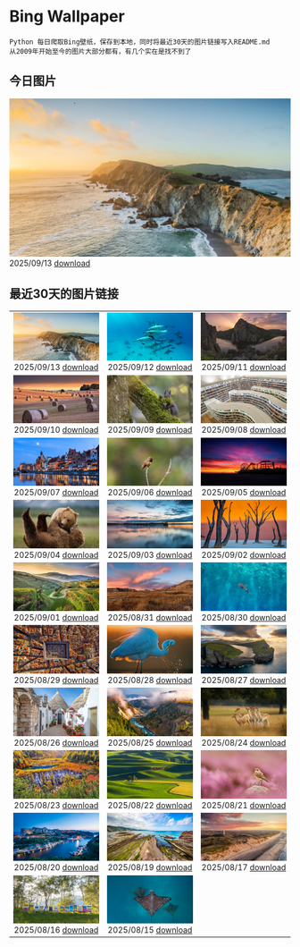 # Bing Wallpaper

```
Python 每日爬取Bing壁纸，保存到本地，同时将最近30天的图片链接写入README.md
从2009年开始至今的图片大部分都有，有几个实在是找不到了
```



## 今日图片


![](./images/2025/09/13/PointReyesSeashore_ZH-CN0076789582_1920x1080_2025-09-13.jpg)2025/09/13 [download](./images/2025/09/13/PointReyesSeashore_ZH-CN0076789582_1920x1080_2025-09-13.jpg)

## 最近30天的图片链接


|      |      |      |
| :----: | :----: | :----: |
|![](./images/2025/09/13/PointReyesSeashore_ZH-CN0076789582_1920x1080_2025-09-13.jpg)2025/09/13 [download](./images/2025/09/13/PointReyesSeashore_ZH-CN0076789582_1920x1080_2025-09-13.jpg)|![](./images/2025/09/12/SpinnerDolphins_ZH-CN9731341241_1920x1080_2025-09-12.jpg)2025/09/12 [download](./images/2025/09/12/SpinnerDolphins_ZH-CN9731341241_1920x1080_2025-09-12.jpg)|![](./images/2025/09/11/ExtremaduraJamon_ZH-CN1559355133_1920x1080_2025-09-11.jpg)2025/09/11 [download](./images/2025/09/11/ExtremaduraJamon_ZH-CN1559355133_1920x1080_2025-09-11.jpg)|
|![](./images/2025/09/10/YorkshireHay_ZH-CN9097986997_1920x1080_2025-09-10.jpg)2025/09/10 [download](./images/2025/09/10/YorkshireHay_ZH-CN9097986997_1920x1080_2025-09-10.jpg)|![](./images/2025/09/09/SwissSquirrel_ZH-CN1499344455_1920x1080_2025-09-09.jpg)2025/09/09 [download](./images/2025/09/09/SwissSquirrel_ZH-CN1499344455_1920x1080_2025-09-09.jpg)|![](./images/2025/09/08/OrchardLibrary_ZH-CN3578982798_1920x1080_2025-09-08.jpg)2025/09/08 [download](./images/2025/09/08/OrchardLibrary_ZH-CN3578982798_1920x1080_2025-09-08.jpg)|
|![](./images/2025/09/07/BlueGdansk_ZH-CN3328928509_1920x1080_2025-09-07.jpg)2025/09/07 [download](./images/2025/09/07/BlueGdansk_ZH-CN3328928509_1920x1080_2025-09-07.jpg)|![](./images/2025/09/06/RufousHummer_ZH-CN1777072350_1920x1080_2025-09-06.jpg)2025/09/06 [download](./images/2025/09/06/RufousHummer_ZH-CN1777072350_1920x1080_2025-09-06.jpg)|![](./images/2025/09/05/SunsetPier_ZH-CN1202083395_1920x1080_2025-09-05.jpg)2025/09/05 [download](./images/2025/09/05/SunsetPier_ZH-CN1202083395_1920x1080_2025-09-05.jpg)|
|![](./images/2025/09/04/WrestlingBears_ZH-CN6430637848_1920x1080_2025-09-04.jpg)2025/09/04 [download](./images/2025/09/04/WrestlingBears_ZH-CN6430637848_1920x1080_2025-09-04.jpg)|![](./images/2025/09/03/MinnesotaWaters_ZH-CN6078521418_1920x1080_2025-09-03.jpg)2025/09/03 [download](./images/2025/09/03/MinnesotaWaters_ZH-CN6078521418_1920x1080_2025-09-03.jpg)|![](./images/2025/09/02/DeadvleiTrees_ZH-CN0967414858_1920x1080_2025-09-02.jpg)2025/09/02 [download](./images/2025/09/02/DeadvleiTrees_ZH-CN0967414858_1920x1080_2025-09-02.jpg)|
|![](./images/2025/09/01/FieldKaiserstuhl_ZH-CN0467488834_1920x1080_2025-09-01.jpg)2025/09/01 [download](./images/2025/09/01/FieldKaiserstuhl_ZH-CN0467488834_1920x1080_2025-09-01.jpg)|![](./images/2025/08/31/ScottsBluff_ZH-CN0292735112_1920x1080_2025-08-31.jpg)2025/08/31 [download](./images/2025/08/31/ScottsBluff_ZH-CN0292735112_1920x1080_2025-08-31.jpg)|![](./images/2025/08/30/MaldivesWhaleShark_ZH-CN9975504316_1920x1080_2025-08-30.jpg)2025/08/30 [download](./images/2025/08/30/MaldivesWhaleShark_ZH-CN9975504316_1920x1080_2025-08-30.jpg)|
|![](./images/2025/08/29/PlazaMayor_ZH-CN4576498488_1920x1080_2025-08-29.jpg)2025/08/29 [download](./images/2025/08/29/PlazaMayor_ZH-CN4576498488_1920x1080_2025-08-29.jpg)|![](./images/2025/08/28/WhiteEgret_ZH-CN4425921150_1920x1080_2025-08-28.jpg)2025/08/28 [download](./images/2025/08/28/WhiteEgret_ZH-CN4425921150_1920x1080_2025-08-28.jpg)|![](./images/2025/08/27/FaroeLake_ZH-CN3977660997_1920x1080_2025-08-27.jpg)2025/08/27 [download](./images/2025/08/27/FaroeLake_ZH-CN3977660997_1920x1080_2025-08-27.jpg)|
|![](./images/2025/08/26/TrulliHouses_ZH-CN3856452406_1920x1080_2025-08-26.jpg)2025/08/26 [download](./images/2025/08/26/TrulliHouses_ZH-CN3856452406_1920x1080_2025-08-26.jpg)|![](./images/2025/08/25/YellowstoneRiver_ZH-CN3716808579_1920x1080_2025-08-25.jpg)2025/08/25 [download](./images/2025/08/25/YellowstoneRiver_ZH-CN3716808579_1920x1080_2025-08-25.jpg)|![](./images/2025/08/24/CervusDama_ZH-CN3603505811_1920x1080_2025-08-24.jpg)2025/08/24 [download](./images/2025/08/24/CervusDama_ZH-CN3603505811_1920x1080_2025-08-24.jpg)|
|![](./images/2025/08/23/ChushuY25_ZH-CN0495086720_1920x1080_2025-08-23.jpg)2025/08/23 [download](./images/2025/08/23/ChushuY25_ZH-CN0495086720_1920x1080_2025-08-23.jpg)|![](./images/2025/08/22/PalouseWA_ZH-CN2552273820_1920x1080_2025-08-22.jpg)2025/08/22 [download](./images/2025/08/22/PalouseWA_ZH-CN2552273820_1920x1080_2025-08-22.jpg)|![](./images/2025/08/21/WheatearBird_ZH-CN2663965839_1920x1080_2025-08-21.jpg)2025/08/21 [download](./images/2025/08/21/WheatearBird_ZH-CN2663965839_1920x1080_2025-08-21.jpg)|
|![](./images/2025/08/20/CitadelBonifacio_ZH-CN2130899430_1920x1080_2025-08-20.jpg)2025/08/20 [download](./images/2025/08/20/CitadelBonifacio_ZH-CN2130899430_1920x1080_2025-08-20.jpg)|![](./images/2025/08/19/GipuzcoaSummer_ZH-CN1926924422_1920x1080_2025-08-19.jpg)2025/08/19 [download](./images/2025/08/19/GipuzcoaSummer_ZH-CN1926924422_1920x1080_2025-08-19.jpg)|![](./images/2025/08/17/LyngvigLighthouse_ZH-CN0836204503_1920x1080_2025-08-17.jpg)2025/08/17 [download](./images/2025/08/17/LyngvigLighthouse_ZH-CN0836204503_1920x1080_2025-08-17.jpg)|
|![](./images/2025/08/16/ColorfulBeehives_ZH-CN0180195770_1920x1080_2025-08-16.jpg)2025/08/16 [download](./images/2025/08/16/ColorfulBeehives_ZH-CN0180195770_1920x1080_2025-08-16.jpg)|![](./images/2025/08/15/SpottedEagleRay_ZH-CN9894613260_1920x1080_2025-08-15.jpg)2025/08/15 [download](./images/2025/08/15/SpottedEagleRay_ZH-CN9894613260_1920x1080_2025-08-15.jpg)|


